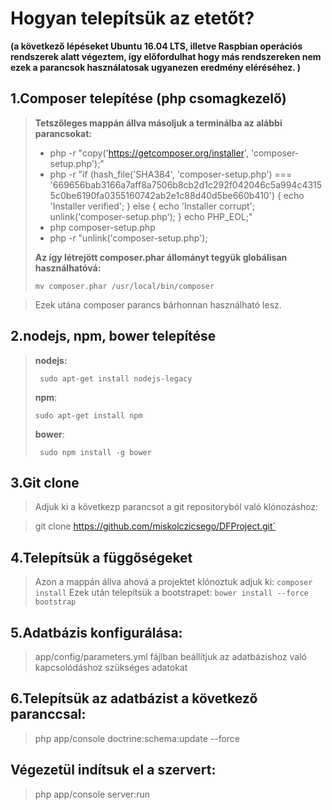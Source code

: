Hogyan telepítsük az etetőt?
============================

**(a következő lépéseket Ubuntu 16.04 LTS, illetve Raspbian operációs rendszerek alatt végeztem, így előfordulhat hogy más rendszereken nem ezek a parancsok használatosak ugyanezen eredmény eléréséhez. )**

1.Composer telepítése (php csomagkezelő)
----------------------------------------

> **Tetszőleges mappán állva másoljuk a terminálba az alábbi parancsokat:**
>
>   - php -r "copy('https://getcomposer.org/installer', 'composer-setup.php');"
>   - php -r "if (hash_file('SHA384', 'composer-setup.php') === '669656bab3166a7aff8a7506b8cb2d1c292f042046c5a994c43155c0be6190fa0355160742ab2e1c88d40d5be660b410') { echo 'Installer verified'; } else { echo 'Installer corrupt'; unlink('composer-setup.php'); } echo PHP_EOL;"
>   - php composer-setup.php
>   - php -r "unlink('composer-setup.php');
>
> **Az így létrejött composer.phar állományt tegyük globálisan használhatóvá:**
>
> ```mv composer.phar /usr/local/bin/composer```

>    Ezek utána composer parancs bárhonnan használható lesz.




2.nodejs, npm, bower telepítése
-------------------------------

>  **nodejs:**
>
>      sudo apt-get install nodejs-legacy
>
>  **npm**:
>
>
>     sudo apt-get install npm
>
>  **bower**:
>
>      sudo npm install -g bower

3.Git clone
-----------

> Adjuk ki a következp parancsot a git repositoryból való klónozáshoz:

> git clone https://github.com/miskolczicsego/DFProject.git`

4.Telepítsük a függőségeket
---------------------------

> Azon a mappán állva ahová a projektet klónoztuk adjuk ki:
> `composer install`
> Ezek után telepítsük a bootstrapet:
>  `bower install --force bootstrap`

5.Adatbázis konfigurálása:
--------------------------

>  app/config/parameters.yml fájlban beállítjuk az adatbázishoz való
> kapcsolódáshoz szükséges adatokat


6.Telepítsük az adatbázist a következő paranccsal:
--------------------------------------------------

>   php app/console doctrine:schema:update --force

Végezetül indítsuk el a szervert:
---------------------------------

>   php app/console server:run
